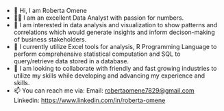 - 👋 Hi, I am Roberta Omene
- 🧑‍🦱 I am an excellent Data Analyst with passion for numbers.
- 👀 I am interested in data analysis and visualization to show patterns and correlations which would generate insights and inform decison-making of business stakeholders.
- 🌱 I currently utilize Excel tools for analysis, R Programming Language to perform comprehensive statistical computation and SQL to query/retrieve data stored in a database.
- 💞️ I am looking to collaborate with friendly and fast growing industries to utilize my skills while developing and advancing my experience and skills.  
- 📫 You can reach me via: Email: robertaomene7829@gmail.com
                           Linkedin: https://www.linkedin.com/in/roberta-omene 

<!---
RobertaOmene/RobertaOmene is a ✨ special ✨ repository because its `README.md` (this file) appears on your GitHub profile.
You can click the Preview link to take a look at your changes.
--->

